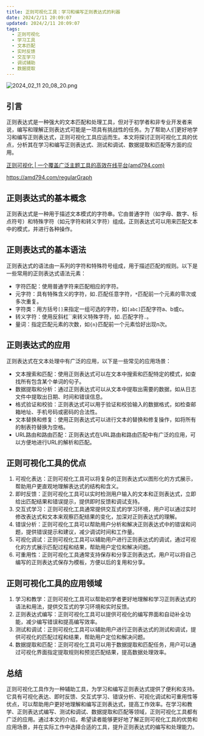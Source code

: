 ```yaml
---
title: 正则可视化工具：学习和编写正则表达式的利器
date: 2024/2/11 20:09:07
updated: 2024/2/11 20:09:07
tags:
  - 正则可视化
  - 学习工具
  - 文本匹配
  - 实时反馈
  - 交互学习
  - 调试辅助
  - 数据提取
---
```



<img src="https://static.cmdragon.cn/blog/images/2024_02_11 20_08_20.png@blog" title="2024_02_11 20_08_20.png" alt="2024_02_11 20_08_20.png"/>

## 引言

正则表达式是一种强大的文本匹配和处理工具，但对于初学者和非专业开发者来说，编写和理解正则表达式可能是一项具有挑战性的任务。为了帮助人们更好地学习和编写正则表达式，正则可视化工具应运而生。本文将探讨正则可视化工具的优点，分析其在学习和编写正则表达式、测试和调试、数据提取和匹配等方面的应用。

[正则可视化 | 一个覆盖广泛主题工具的高效在线平台(amd794.com)](https://amd794.com/regularGraph)

https://amd794.com/regularGraph

## 正则表达式的基本概念

正则表达式是一种用于描述文本模式的字符串。它由普通字符（如字母、数字、标点符号）和特殊字符（如元字符和转义字符）组成。正则表达式可以用来匹配文本中的模式，并进行各种操作。

## 正则表达式的基本语法

正则表达式的语法由一系列的字符和特殊符号组成，用于描述匹配的规则。以下是一些常用的正则表达式语法元素：

- 字符匹配：使用普通字符来匹配相应的字符。
- 元字符：具有特殊含义的字符，如`.`匹配任意字符，`*`匹配前一个元素的零次或多次重复。
- 字符类：用方括号`[]`来指定一组可选的字符，如`[abc]`匹配字符a、b或c。
- 转义字符：使用反斜杠``来转义特殊字符，如`.`匹配字符`.`。
- 量词：指定匹配元素的次数，如`{n}`匹配前一个元素恰好出现n次。

## 正则表达式的应用

正则表达式在文本处理中有广泛的应用，以下是一些常见的应用场景：

- 文本搜索和匹配：使用正则表达式可以在文本中搜索和匹配特定的模式，如查找所有包含某个单词的句子。
- 数据提取和分析：通过正则表达式可以从文本中提取出需要的数据，如从日志文件中提取出日期、时间和错误信息。
- 格式验证和校验：正则表达式可以用于验证和校验输入的数据格式，如检查邮箱地址、手机号码或密码的合法性。
- 文本替换和修复：使用正则表达式可以进行文本的替换和修复操作，如将所有的制表符替换为空格。
- URL路由和路由匹配：正则表达式在URL路由和路由匹配中有广泛的应用，可以方便地进行URL的解析和匹配。

## 正则可视化工具的优点

1. 可视化表达：正则可视化工具可以将复杂的正则表达式以图形化的方式展示，帮助用户更直观地理解表达式的结构和含义。
2. 即时反馈：正则可视化工具可以实时检测用户输入的文本和正则表达式，立即给出匹配结果和错误提示，提供即时反馈和调试支持。
3. 交互式学习：正则可视化工具通常提供交互式的学习环境，用户可以通过实时修改表达式和文本来观察匹配结果的变化，加深对正则表达式的理解。
4. 错误分析：正则可视化工具可以帮助用户分析和解决正则表达式中的错误和问题，提供错误提示和建议，减少调试时间和工作量。
5. 可视化调试：正则可视化工具可以辅助用户进行正则表达式的调试，通过可视化的方式展示匹配过程和结果，帮助用户定位和解决问题。
6. 可重用性：正则可视化工具通常支持保存和分享正则表达式，用户可以将自己编写的正则表达式保存为模板，方便以后的复用和分享。

## 正则可视化工具的应用领域

1. 学习和教学：正则可视化工具可以帮助初学者更好地理解和学习正则表达式的语法和用法，提供交互式的学习环境和实时反馈。
2. 正则表达式编写：正则可视化工具可以提供可视化的编写界面和自动补全功能，减少编写错误和提高编写效率。
3. 测试和调试：正则可视化工具可以辅助用户进行正则表达式的测试和调试，提供可视化的匹配过程和结果，帮助用户定位和解决问题。
4. 数据提取和匹配：正则可视化工具可以用于数据提取和匹配任务，用户可以通过可视化界面指定提取规则和预览匹配结果，提高数据处理效率。

## 总结

正则可视化工具作为一种辅助工具，为学习和编写正则表达式提供了便利和支持。它具有可视化表达、即时反馈、交互式学习、错误分析、可视化调试和可重用性等优点，可以帮助用户更好地理解和编写正则表达式，提高工作效率。在学习和教学、正则表达式编写、测试和调试、数据提取和匹配等领域，正则可视化工具都有广泛的应用。通过本文的介绍，希望读者能够更好地了解正则可视化工具的优势和应用场景，并在实际工作中选择合适的工具，提升正则表达式的编写和处理能力。